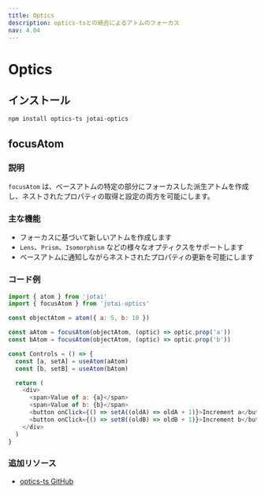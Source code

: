 ```yaml
---
title: Optics
description: optics-tsとの統合によるアトムのフォーカス
nav: 4.04
---
```


# Optics

## インストール

```bash
npm install optics-ts jotai-optics
```

## focusAtom

### 説明

`focusAtom` は、ベースアトムの特定の部分にフォーカスした派生アトムを作成し、ネストされたプロパティの取得と設定の両方を可能にします。

### 主な機能

- フォーカスに基づいて新しいアトムを作成します
- `Lens`、`Prism`、`Isomorphism` などの様々なオプティクスをサポートします
- ベースアトムに通知しながらネストされたプロパティの更新を可能にします

### コード例

```javascript
import { atom } from 'jotai'
import { focusAtom } from 'jotai-optics'

const objectAtom = atom({ a: 5, b: 10 })

const aAtom = focusAtom(objectAtom, (optic) => optic.prop('a'))
const bAtom = focusAtom(objectAtom, (optic) => optic.prop('b'))

const Controls = () => {
  const [a, setA] = useAtom(aAtom)
  const [b, setB] = useAtom(bAtom)

  return (
    <div>
      <span>Value of a: {a}</span>
      <span>Value of b: {b}</span>
      <button onClick={() => setA((oldA) => oldA + 1)}>Increment a</button>
      <button onClick={() => setB((oldB) => oldB + 1)}>Increment b</button>
    </div>
  )
}
```

### 追加リソース

- [optics-ts GitHub](https://github.com/akheron/optics-ts)
